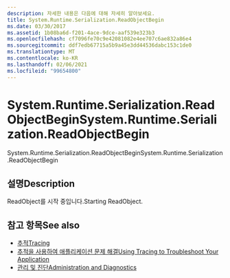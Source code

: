 ```yaml
---
description: 자세한 내용은 다음에 대해 자세히 알아보세요.
title: System.Runtime.Serialization.ReadObjectBegin
ms.date: 03/30/2017
ms.assetid: 1b08ba6d-f201-4ace-9dce-aaf539e323b3
ms.openlocfilehash: cf7096fe70c9e42081082e4ee707c6ae832a86e4
ms.sourcegitcommit: ddf7edb67715a5b9a45e3dd44536dabc153c1de0
ms.translationtype: MT
ms.contentlocale: ko-KR
ms.lasthandoff: 02/06/2021
ms.locfileid: "99654800"
---
```

# <a name="systemruntimeserializationreadobjectbegin"></a><span data-ttu-id="a8911-103">System.Runtime.Serialization.ReadObjectBegin</span><span class="sxs-lookup"><span data-stu-id="a8911-103">System.Runtime.Serialization.ReadObjectBegin</span></span>

<span data-ttu-id="a8911-104">System.Runtime.Serialization.ReadObjectBegin</span><span class="sxs-lookup"><span data-stu-id="a8911-104">System.Runtime.Serialization.ReadObjectBegin</span></span>  
  
## <a name="description"></a><span data-ttu-id="a8911-105">설명</span><span class="sxs-lookup"><span data-stu-id="a8911-105">Description</span></span>  

 <span data-ttu-id="a8911-106">ReadObject를 시작 중입니다.</span><span class="sxs-lookup"><span data-stu-id="a8911-106">Starting ReadObject.</span></span>  
  
## <a name="see-also"></a><span data-ttu-id="a8911-107">참고 항목</span><span class="sxs-lookup"><span data-stu-id="a8911-107">See also</span></span>

- [<span data-ttu-id="a8911-108">추적</span><span class="sxs-lookup"><span data-stu-id="a8911-108">Tracing</span></span>](index.md)
- [<span data-ttu-id="a8911-109">추적을 사용하여 애플리케이션 문제 해결</span><span class="sxs-lookup"><span data-stu-id="a8911-109">Using Tracing to Troubleshoot Your Application</span></span>](using-tracing-to-troubleshoot-your-application.md)
- [<span data-ttu-id="a8911-110">관리 및 진단</span><span class="sxs-lookup"><span data-stu-id="a8911-110">Administration and Diagnostics</span></span>](../index.md)
